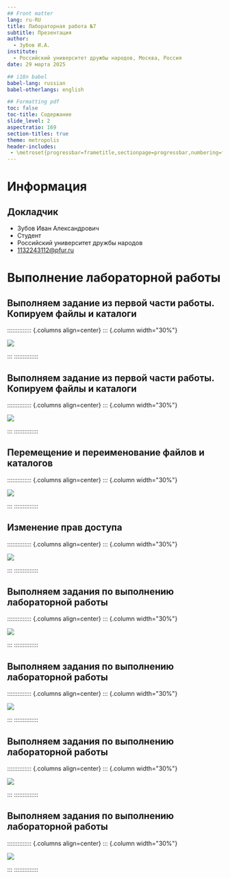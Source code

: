 ```yaml
---
## Front matter
lang: ru-RU
title: Лабораторная работа №7
subtitle: Презентация
author:
  - Зубов И.А.
institute:
  - Российский университет дружбы народов, Москва, Россия
date: 29 марта 2025

## i18n babel
babel-lang: russian
babel-otherlangs: english

## Formatting pdf
toc: false
toc-title: Содержание
slide_level: 2
aspectratio: 169
section-titles: true
theme: metropolis
header-includes:
 - \metroset{progressbar=frametitle,sectionpage=progressbar,numbering=fraction}
---
```


# Информация

## Докладчик

  * Зубов Иван Александрович
  * Студент
  * Российский университет дружбы народов
  * 1132243112@pfur.ru

# Выполнение лабораторной работы

## Выполняем задание из первой части работы. Копируем файлы и каталоги

:::::::::::::: {.columns align=center}
::: {.column width="30%"}

![](image/1.png)

:::
::::::::::::::

## Выполняем задание из первой части работы. Копируем файлы и каталоги

:::::::::::::: {.columns align=center}
::: {.column width="30%"}

![](image/2.png)

:::
::::::::::::::

## Перемещение и переименование файлов и каталогов


:::::::::::::: {.columns align=center}
::: {.column width="30%"}

![](image/3.png)

:::
::::::::::::::

## Изменение прав доступа

:::::::::::::: {.columns align=center}
::: {.column width="30%"}

![](image/4.png)

:::
::::::::::::::

## Выполняем задания по выполнению лабораторной работы

:::::::::::::: {.columns align=center}
::: {.column width="30%"}

![](image/5.png)

:::
::::::::::::::

## Выполняем задания по выполнению лабораторной работы


:::::::::::::: {.columns align=center}
::: {.column width="30%"}

![](image/6.png)

:::
::::::::::::::

## Выполняем задания по выполнению лабораторной работы


:::::::::::::: {.columns align=center}
::: {.column width="30%"}

![](image/7.png)

:::
::::::::::::::

## Выполняем задания по выполнению лабораторной работы

:::::::::::::: {.columns align=center}
::: {.column width="30%"}

![](image/8.png)

:::
::::::::::::::

